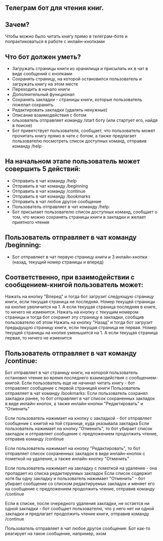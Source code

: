 ## Телеграм бот для чтения книг.

## Зачем?
Чтобы можно было читать книгу прямо в телеграм-боте и попрактиковаться в работе с инлайн-кнопками

## Что бот должен уметь?
- Загружать страницы книги из хранилища и присылать их в чат в виде сообщений с кнопками
- Сохранять страницу, на которой остановился пользователь и загружать книгу на этом месте
- Переходить в начало книги
- Дополнительный функционал
- Сохранять закладки - страницы книги, которые пользователь пожелал сохранить
- Редактировать закладки (удалять ненужные)
- Описание взаимодействия с ботом
- ользователь отправляет команду /start боту (или стартует его, найдя в поиске)
- Бот приветствует пользователя, сообщает, что пользователь может прочитать книгу прямо в чате с ботом, а также предлагает пользователю посмотреть список  доступных команд, отправив команду /help


## На начальном этапе пользователь может совершить 5 действий:
 - Отправить в чат команду /help
 - Отправить в чат команду /beginning
 - Отправить в чат команду /continue
 - Отправить в чат команду /bookmarks
 - Отправить в чат любое другое сообщение
 - Пользователь отправляет в чат команду /help:
 - Бот присылает пользователю список доступных команд, сообщает о том, что можно сохранять страницы книги в закладки и желает приятного чтения


## Пользователь отправляет в чат команду /beginning:
- Бот отправляет в чат первую страницу книги и 3 инлайн-кнопки (назад, текущий номер страницы и вперед)


## Соответственно, при взаимодействии с сообщением-книгой пользователь может:
Нажать на кнопку "Вперед" и тогда бот загрузит следующую страницу книги, если текущая страница не последняя. Номер текущей страницы на кнопке увеличится на 1. А если текущая страница последняя в книге, то ничего не изменится.
Нажать на кнопку с текущим номером страницы и тогда бот сохранит эту страницу в закладки, сообщив пользователю об этом
Нажать на кнопку "Назад" и тогда бот загрузит предыдущую страницу книги, если текущая страница не первая. Номер текущей страницы на кнопке уменьшится на 1. А если текущая страница первая, то ничего не изменится


## Пользователь отправляет в чат команду /continue:
Бот отправляет в чат страницу книги, на которой пользователь остановил чтение во время последнего взаимодействия с сообщением-книгой.
Если пользователь еще не начинал читать книгу - бот отправляет сообщение с первой страницей книги
Пользователь отправляет в чат команду /bookmarks:
Если пользователь сохранял закладки ранее, то бот отправляет в чат список сохраненных закладок в виде инлайн-кнопок, а также инлайн-кнопки "Редактировать" и "Отменить"


Если пользователь нажимает на кнопку с закладкой - бот отправляет сообщение с книгой на той странице, куда указывала закладка
Если пользователь нажимает на кнопку "Отменить", то бот убирает список закладок и отправляет сообщение с предложением продолжить чтение, отправив команду /continue


Если пользователь нажимает на кнопку "Редактировать", то бот отправляет список сохраненных закладок в виде инлайн-кнопок с пометкой на удаление, а также инлайн-кнопку "Отменить"


Если пользователь нажимает на закладку с пометкой на удаление - она пропадает из списка редактируемых закладок
Если список содержит хотя бы одну закладку и пользователь нажимает "Отменить" - бот убирает сообщение со списком редактируемых закладок и меняет его на сообщение с предложением продолжить чтение, отправив команду /continue


Если в списке, после очередного удаления закладки, не остается ни одной закладки - бот сообщает пользователю, что у него нет ни одной закладки и предлагает продолжить чтение книги, отправив команду /continue


Пользователь отправляет в чат любое другое сообщение:
Бот как-то реагирует на такое сообщение, например, эхом